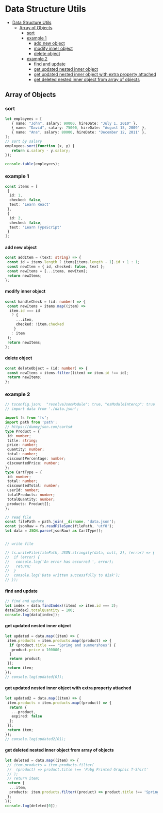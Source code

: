 # Data Structure Utils

- [Data Structure Utils](#data-structure-utils)
	- [Array of Objects](#array-of-objects)
		- [sort](#sort)
		- [example 1](#example-1)
			- [add new object](#add-new-object)
			- [modify inner object](#modify-inner-object)
			- [delete object](#delete-object)
		- [example 2](#example-2)
			- [find and update](#find-and-update)
			- [get updated nested inner object](#get-updated-nested-inner-object)
			- [get updated nested inner object with extra property attached](#get-updated-nested-inner-object-with-extra-property-attached)
			- [get deleted nested inner object from array of objects](#get-deleted-nested-inner-object-from-array-of-objects)

## Array of Objects

### sort

```typescript
let employees = [
   { name: "John", salary: 90000, hireDate: "July 1, 2010" },
   { name: "David", salary: 75000, hireDate: "August 15, 2009" },
   { name: "Ana", salary: 80000, hireDate: "December 12, 2011" },
];
// sort by salary
employees.sort(function (x, y) {
   return x.salary - y.salary;
});

console.table(employees);
```

### example 1

```typescript
const items = [
 {
  id: 1,
  checked: false,
  text: 'Learn React'
 },
 {
  id: 2,
  checked: false,
  text: 'Learn TypeScript'
 }
];
```

#### add new object

```typescript
const addItem = (text: string) => {
 const id = items.length ? items[items.length - 1].id + 1 : 1;
 const newItem = { id, checked: false, text };
 const newItems = [...items, newItem];
 return newItems;
};
```

#### modify inner object

```typescript
const handleCheck = (id: number) => {
 const newItems = items.map((item) =>
  item.id === id
   ? {
     ...item,
     checked: !item.checked
    }
   : item
 );
 return newItems;
};
```

#### delete object

```typescript
const deleteObject = (id: number) => {
 const newItems = items.filter((item) => item.id !== id);
 return newItems;
};
```

### example 2

```typescript
// tsconfig.json:  "resolveJsonModule": true, "esModuleInterop": true
// import data from './data.json';

import fs from 'fs';
import path from 'path';
// https://dummyjson.com/carts#
type Product = {
 id: number;
 title: string;
 price: number;
 quantity: number;
 total: number;
 discountPercentage: number;
 discountedPrice: number;
};
type CartType = {
 id: number;
 total: number;
 discountedTotal: number;
 userId: number;
 totalProducts: number;
 totalQuantity: number;
 products: Product[];
};

// read file
const filePath = path.join(__dirname, 'data.json');
const jsonRaw = fs.readFileSync(filePath, 'utf8');
let data = JSON.parse(jsonRaw) as CartType[];


// write file

// fs.writeFile(filePath, JSON.stringify(data, null, 2), (error) => {
//  if (error) {
//   console.log('An error has occurred ', error);
//   return;
//  }
//  console.log('Data written successfully to disk');
// });
```

#### find and update

```typescript
// find and update
let index = data.findIndex((item) => item.id === 2);
data[index].totalQuantity = 100;
console.log(data[index]);
```

#### get updated nested inner object

```typescript
let updated = data.map((item) => {
 item.products = item.products.map((product) => {
  if (product.title === 'Spring and summershoes') {
   product.price = 100000;
  }
  return product;
 });
 return item;
});
// console.log(updated[0]);
```

#### get updated nested inner object with extra property attached

```typescript
let updated2 = data.map((item) => {
 item.products = item.products.map((product) => {
  return {
   ...product,
   expired: false
  };
 });
 return item;
});
// console.log(updated2[0]);
```

#### get deleted nested inner object from array of objects

```typescript
let deleted = data.map((item) => {
 // item.products = item.products.filter(
 //  (product) => product.title !== 'Pubg Printed Graphic T-Shirt'
 // );
 // return item;
 return {
  ...item,
  products: item.products.filter((product) => product.title !== 'Spring and summershoes')
 };
});
console.log(deleted[0]);
```
